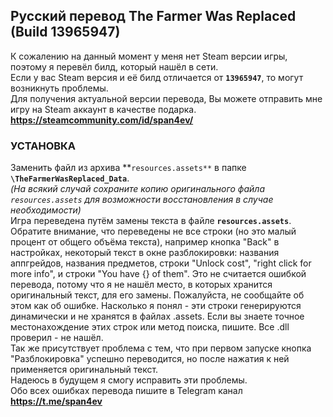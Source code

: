 ## Русский перевод The Farmer Was Replaced (Build 13965947)
К сожалению на данный момент у меня нет Steam версии игры, поэтому я перевёл билд, который нашёл в сети.  
Если у вас Steam версия и её билд отличается от **`13965947`**, то могут возникнуть проблемы.  
Для получения актуальной версии перевода, Вы можете отправить мне игру на Steam аккаунт в качестве подарка.  
**https://steamcommunity.com/id/span4ev/**

### УСТАНОВКА
Заменить файл из архива **`resources.assets**` в папке **`\TheFarmerWasReplaced_Data`**.  
*(На всякий случай сохраните копию оригинального файла `resources.assets` для возможности восстановления в случае необходимости)*  
Игра переведена путём замены текста в файле **`resources.assets`**.  
Обратите внимание, что переведены не все строки (но это малый процент от общего объёма текста), например кнопка "Back" в настройках, некоторый текст в окне разблокировки: названия аппгрейдов, названия предметов, строки "Unlock cost", "right click for more info", и строки "You have {} of them". Это не считается ошибкой перевода, потому что я не нашёл место, в которых хранится оригинальный текст, для его замены. Пожалуйста, не сообщайте об этом как об ошибке. Насколько я понял - эти строки генерируются динамически и не хранятся в файлах .assets. Если вы знаете точное местонахождение этих строк или метод поиска, пишите. Все .dll проверил - не нашёл.  
Так же присутствует проблема с тем, что при первом запуске кнопка "Разблокировка" успешно переводится, но после нажатия к ней применяется оригинальный текст.  
Надеюсь в будущем я смогу исправить эти проблемы.  
Обо всех ошибках перевода пишите в Telegram канал **https://t.me/span4ev**  
